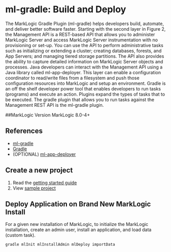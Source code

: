 # ml-gradle: Build and Deploy

The MarkLogic Gradle Plugin (ml-gradle) helps developers build, automate, and deliver better software faster.  Starting with the second layer in Figure 2, the Management API is a REST-based API that allows you to administer MarkLogic Server and access MarkLogic Server instrumentation with no provisioning or set-up. You can use the API to perform administrative tasks such as initializing or extending a cluster; creating databases, forests, and App Servers; and managing tiered storage partitions. The API also provides the ability to capture detailed information on MarkLogic Server objects and processes.  Java developers can interact with the Management API using a Java library called ml-app-deployer.  This layer can enable a configuration coordinator to read/write files from a filesystem and push those configuration resources into MarkLogic and setup an environment.  Gradle is an off the shelf developer power tool that enables developers to run tasks (programs) and execute an action.  Plugins expand the types of tasks that to be executed.  The gradle plugin that allows you to run tasks against the Management REST API is the ml-gradle plugin.  
 
##MarkLogic Version
MarkLogic 8.0-4+

## References
 * [ml-gradle](https://github.com/marklogic-community/ml-gradle)
 * [Gradle](https://gradle.org/)
 * (OPTIONAL) [ml-app-deployer](https://github.com/marklogic-community/ml-app-deployer)

## Create a new project
1)	Read the [getting started guide](https://github.com/marklogic-community/ml-gradle/wiki/Getting-started)
2)	View [sample project](https://github.com/marklogic-community/ml-gradle/tree/master/examples/sample-project)


## Deploy Application on Brand New MarkLogic Install
For a given new installation of MarkLogic, to initialize the MarkLogic installation, create an admin user, install an application, and load data (custom task).  

    gradle mlInit mlInstallAdmin mlDeploy importData
